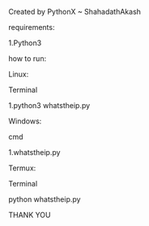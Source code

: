 
Created by PythonX ~ ShahadathAkash

requirements:

1.Python3

how to run:

Linux:

Terminal

1.python3 whatstheip.py

Windows:

cmd

1.whatstheip.py

Termux:

Terminal

python whatstheip.py

THANK YOU

